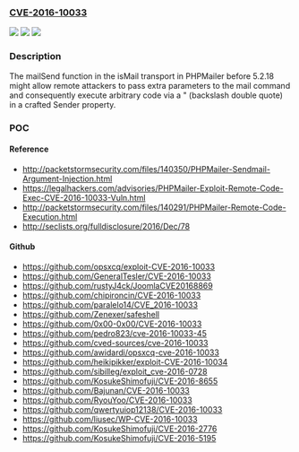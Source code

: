 ### [CVE-2016-10033](https://cve.mitre.org/cgi-bin/cvename.cgi?name=CVE-2016-10033)
![](https://img.shields.io/static/v1?label=Product&message=n%2Fa&color=blue)
![](https://img.shields.io/static/v1?label=Version&message=n%2Fa&color=blue)
![](https://img.shields.io/static/v1?label=Vulnerability&message=n%2Fa&color=brighgreen)

### Description

The mailSend function in the isMail transport in PHPMailer before 5.2.18 might allow remote attackers to pass extra parameters to the mail command and consequently execute arbitrary code via a \" (backslash double quote) in a crafted Sender property.

### POC

#### Reference
- http://packetstormsecurity.com/files/140350/PHPMailer-Sendmail-Argument-Injection.html
- https://legalhackers.com/advisories/PHPMailer-Exploit-Remote-Code-Exec-CVE-2016-10033-Vuln.html
- http://packetstormsecurity.com/files/140291/PHPMailer-Remote-Code-Execution.html
- http://seclists.org/fulldisclosure/2016/Dec/78

#### Github
- https://github.com/opsxcq/exploit-CVE-2016-10033
- https://github.com/GeneralTesler/CVE-2016-10033
- https://github.com/rustyJ4ck/JoomlaCVE20168869
- https://github.com/chipironcin/CVE-2016-10033
- https://github.com/paralelo14/CVE_2016-10033
- https://github.com/Zenexer/safeshell
- https://github.com/0x00-0x00/CVE-2016-10033
- https://github.com/pedro823/cve-2016-10033-45
- https://github.com/cved-sources/cve-2016-10033
- https://github.com/awidardi/opsxcq-cve-2016-10033
- https://github.com/heikipikker/exploit-CVE-2016-10034
- https://github.com/sibilleg/exploit_cve-2016-0728
- https://github.com/KosukeShimofuji/CVE-2016-8655
- https://github.com/Bajunan/CVE-2016-10033
- https://github.com/RyouYoo/CVE-2016-10033
- https://github.com/qwertyuiop12138/CVE-2016-10033
- https://github.com/liusec/WP-CVE-2016-10033
- https://github.com/KosukeShimofuji/CVE-2016-2776
- https://github.com/KosukeShimofuji/CVE-2016-5195

